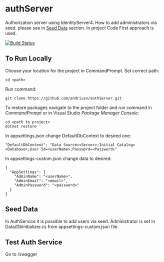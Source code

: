 # authServer
Authorization server using IdentityServer4. How to add administrators via seed, please see in [Seed Data](#SeedData) section.
In project Code First approach is used.

[![Build Status](https://andriusv.visualstudio.com/_apis/public/build/definitions/1d17d37a-60d8-4321-9449-cc1f0b28adf0/4/badge)](https://andriusv.visualstudio.com/authServer/_build/index?definitionId=4)

## To Run Locally
Choose your location for the project in CommandPrompt. Set correct path:
```
cd <path>
```
Run command:
```
git clone https://github.com/andriusv/authServer.git
```
To restore packages navigate to the project folder and run command in _CommandPrompt_ or in Visual Studio _Package Manager Console_:
```
cd <path to project>
dotnet restore
```
In appsettings.json change DefaultDbContext to desired one:
```
"DefaultDbContext": "Data Source=<Server>;Initial Catalog=<Database>;User Id=<userName>;Password=<Password>"
```

In appsettings-custom.json change data to desired:
```
{
  "AppSettings": {
    "AdminName": "<userName>",
    "AdminEmail": "<email>",
    "AdminPassword": "<password>"
  }
}
```

## <a name="SeedData"></a>Seed Data
In AuthService it is possible to add users via seed. Administrator is set in Data/DbInitializer.cs from appsettings-custom.json file.

## Test Auth Service
Go to <this project>/swagger
